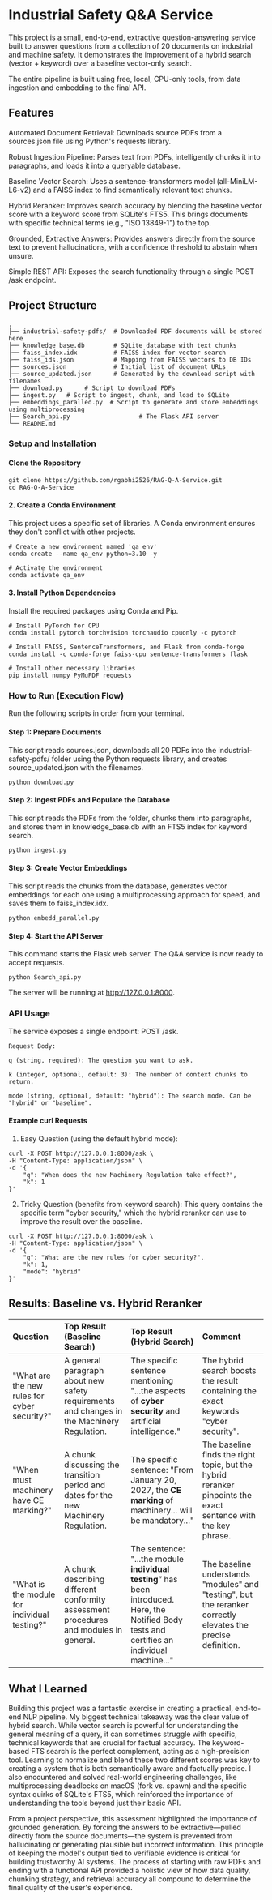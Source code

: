 # Industrial Safety Q&A Service
This project is a small, end-to-end, extractive question-answering service built to answer questions from a collection of 20 documents on industrial and machine safety. It demonstrates the improvement of a hybrid search (vector + keyword) over a baseline vector-only search.

The entire pipeline is built using free, local, CPU-only tools, from data ingestion and embedding to the final API.

## Features
Automated Document Retrieval: Downloads source PDFs from a sources.json file using Python's requests library.

Robust Ingestion Pipeline: Parses text from PDFs, intelligently chunks it into paragraphs, and loads it into a queryable database.

Baseline Vector Search: Uses a sentence-transformers model (all-MiniLM-L6-v2) and a FAISS index to find semantically relevant text chunks.

Hybrid Reranker: Improves search accuracy by blending the baseline vector score with a keyword score from SQLite's FTS5. This brings documents with specific technical terms (e.g., "ISO 13849-1") to the top.

Grounded, Extractive Answers: Provides answers directly from the source text to prevent hallucinations, with a confidence threshold to abstain when unsure.

Simple REST API: Exposes the search functionality through a single POST /ask endpoint.

## Project Structure
```
.
├── industrial-safety-pdfs/  # Downloaded PDF documents will be stored here
├── knowledge_base.db        # SQLite database with text chunks
├── faiss_index.idx          # FAISS index for vector search
├── faiss_ids.json           # Mapping from FAISS vectors to DB IDs
├── sources.json             # Initial list of document URLs
├── source_updated.json      # Generated by the download script with filenames
├── download.py      # Script to download PDFs
├── ingest.py   # Script to ingest, chunk, and load to SQLite
├── embeddings_paralled.py  # Script to generate and store embeddings using multiprocessing 
├── Search_api.py                   # The Flask API server
└── README.md
```         
### Setup and Installation
#### Clone the Repository

```
git clone https://github.com/rgabhi2526/RAG-Q-A-Service.git
cd RAG-Q-A-Service
```
#### 2. Create a Conda Environment

This project uses a specific set of libraries. A Conda environment ensures they don't conflict with other projects.

```
# Create a new environment named 'qa_env'
conda create --name qa_env python=3.10 -y

# Activate the environment
conda activate qa_env
```
#### 3. Install Python Dependencies

Install the required packages using Conda and Pip.

```
# Install PyTorch for CPU
conda install pytorch torchvision torchaudio cpuonly -c pytorch

# Install FAISS, SentenceTransformers, and Flask from conda-forge
conda install -c conda-forge faiss-cpu sentence-transformers flask

# Install other necessary libraries
pip install numpy PyMuPDF requests
```
### How to Run (Execution Flow)
Run the following scripts in order from your terminal.

#### Step 1: Prepare Documents

This script reads sources.json, downloads all 20 PDFs into the industrial-safety-pdfs/ folder using the Python requests library, and creates source_updated.json with the filenames.

```
python download.py
```
#### Step 2: Ingest PDFs and Populate the Database
This script reads the PDFs from the folder, chunks them into paragraphs, and stores them in knowledge_base.db with an FTS5 index for keyword search.

```
python ingest.py
```
#### Step 3: Create Vector Embeddings

This script reads the chunks from the database, generates vector embeddings for each one using a multiprocessing approach for speed, and saves them to faiss_index.idx.

```
python embedd_parallel.py
```
#### Step 4: Start the API Server

This command starts the Flask web server. The Q&A service is now ready to accept requests.

```
python Search_api.py
```
The server will be running at http://127.0.0.1:8000.

### API Usage
The service exposes a single endpoint: POST /ask.
```
Request Body:

q (string, required): The question you want to ask.

k (integer, optional, default: 3): The number of context chunks to return.

mode (string, optional, default: "hybrid"): The search mode. Can be "hybrid" or "baseline".
```
#### Example curl Requests

1. Easy Question (using the default hybrid mode):

```
curl -X POST http://127.0.0.1:8000/ask \
-H "Content-Type: application/json" \
-d '{
    "q": "When does the new Machinery Regulation take effect?",
    "k": 1
}'
```
2. Tricky Question (benefits from keyword search):
This query contains the specific term "cyber security," which the hybrid reranker can use to improve the result over the baseline.

```
curl -X POST http://127.0.0.1:8000/ask \
-H "Content-Type: application/json" \
-d '{
    "q": "What are the new rules for cyber security?",
    "k": 1,
    "mode": "hybrid"
}'
```
## Results: Baseline vs. Hybrid Reranker
| Question | Top Result (Baseline Search) | Top Result (Hybrid Search) | Comment |
| :--- | :--- | :--- | :--- |
| "What are the new rules for cyber security?" | A general paragraph about new safety requirements and changes in the Machinery Regulation. | The specific sentence mentioning "...the aspects of **cyber security** and artificial intelligence." | The hybrid search boosts the result containing the exact keywords "cyber security". |
| "When must machinery have CE marking?" | A chunk discussing the transition period and dates for the new Machinery Regulation. | The specific sentence: "From January 20, 2027, the **CE marking** of machinery... will be mandatory..." | The baseline finds the right topic, but the hybrid reranker pinpoints the exact sentence with the key phrase. |
| "What is the module for individual testing?" | A chunk describing different conformity assessment procedures and modules in general. | The sentence: "...the module **individual testing**” has been introduced. Here, the Notified Body tests and certifies an individual machine..." | The baseline understands "modules" and "testing", but the reranker correctly elevates the precise definition. |
## What I Learned
Building this project was a fantastic exercise in creating a practical, end-to-end NLP pipeline. My biggest technical takeaway was the clear value of hybrid search. While vector search is powerful for understanding the general meaning of a query, it can sometimes struggle with specific, technical keywords that are crucial for factual accuracy. The keyword-based FTS search is the perfect complement, acting as a high-precision tool. Learning to normalize and blend these two different scores was key to creating a system that is both semantically aware and factually precise. I also encountered and solved real-world engineering challenges, like multiprocessing deadlocks on macOS (fork vs. spawn) and the specific syntax quirks of SQLite's FTS5, which reinforced the importance of understanding the tools beyond just their basic API.

From a project perspective, this assessment highlighted the importance of grounded generation. By forcing the answers to be extractive—pulled directly from the source documents—the system is prevented from hallucinating or generating plausible but incorrect information. This principle of keeping the model's output tied to verifiable evidence is critical for building trustworthy AI systems. The process of starting with raw PDFs and ending with a functional API provided a holistic view of how data quality, chunking strategy, and retrieval accuracy all compound to determine the final quality of the user's experience.
